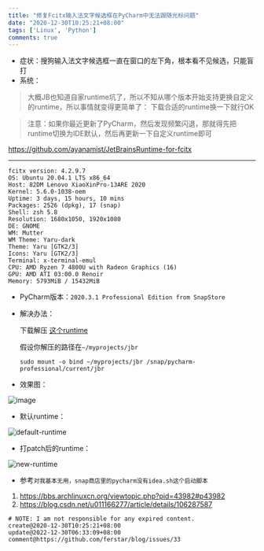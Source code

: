```yaml
---
title: "修复Fcitx输入法文字候选框在PyCharm中无法跟随光标问题"
date: "2020-12-30T10:25:21+08:00"
tags: ['Linux', 'Python']
comments: true
---
```


- 症状：搜狗输入法文字候选框一直在窗口的左下角，根本看不见候选，只能盲打
- 系统：

> 大概JB也知道自家runtime坑了，所以不知从哪个版本开始支持更换自定义的runtime，所以事情就变得更简单了： 下载合适的runtime换一下就行OK

> 注意：如果你最近更新了PyCharm，然后发现频繁闪退，那就得先把runtime切换为IDE默认，然后再更新一下自定义runtime即可

https://github.com/ayanamist/JetBrainsRuntime-for-fcitx

---

```shell
fcitx version: 4.2.9.7
OS: Ubuntu 20.04.1 LTS x86_64 
Host: 82DM Lenovo XiaoXinPro-13ARE 2020 
Kernel: 5.6.0-1038-oem 
Uptime: 3 days, 15 hours, 10 mins 
Packages: 2526 (dpkg), 17 (snap) 
Shell: zsh 5.8 
Resolution: 1680x1050, 1920x1080 
DE: GNOME 
WM: Mutter 
WM Theme: Yaru-dark 
Theme: Yaru [GTK2/3] 
Icons: Yaru [GTK2/3] 
Terminal: x-terminal-emul 
CPU: AMD Ryzen 7 4800U with Radeon Graphics (16)  
GPU: AMD ATI 03:00.0 Renoir 
Memory: 5793MiB / 15432MiB                                                 
```

- PyCharm版本：`2020.3.1 Professional Edition from SnapStore`

- 解决办法：

    下载解压 [这个runtime](https://github.com/RikudouPatrickstar/JetBrainsRuntime-for-Linux-x64/releases)

    假设你解压的路径在`~/myprojects/jbr`

    `sudo mount -o bind ~/myprojects/jbr /snap/pycharm-professional/current/jbr`

- 效果图：

![image](https://user-images.githubusercontent.com/2854276/103345249-d78b9e00-4acb-11eb-9fd1-6f3bf0444f92.png)

- 默认runtime：

![default-runtime](https://user-images.githubusercontent.com/2854276/103345287-f722c680-4acb-11eb-920a-da50e6af00fb.png)

- 打patch后的runtime：

![new-runtime](https://user-images.githubusercontent.com/2854276/103345302-01dd5b80-4acc-11eb-90dc-b5b75aa3f3a3.png)

- 参考`对我基本无用，snap商店里的pycharm没有idea.sh这个启动脚本`

1. https://bbs.archlinuxcn.org/viewtopic.php?pid=43982#p43982
2. https://blog.csdn.net/u011166277/article/details/106287587



```
# NOTE: I am not responsible for any expired content.
create@2020-12-30T10:25:21+08:00
update@2022-12-30T06:33:09+08:00
comment@https://github.com/ferstar/blog/issues/33
```
